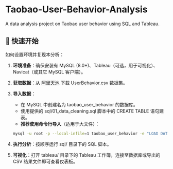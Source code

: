 # Taobao-User-Behavior-Analysis
A data analysis project on Taobao user behavior using SQL and Tableau.

## 🚀 快速开始

如何设置环境并复现本分析：

1.  **环境准备**：确保安装有 MySQL (8.0+)、Tableau（可选，用于可视化）、Navicat（或其它 MySQL 客户端）。

2.  **获取数据**：从 [阿里天池](https://tianchi.aliyun.com/dataset/dataDetail?dataId=649) 下载 UserBehavior.csv 数据集。

3.  **导入数据**：
    - 在 MySQL 中创建名为 taobao_user_behavior 的数据库。
    - 使用提供的 sql/01_data_cleaning.sql 脚本中的 CREATE TABLE 语句建表。
    - **推荐使用命令行导入**（适用于大文件）：
    ```bash
    mysql -u root -p --local-infile=1 taobao_user_behavior -e "LOAD DATA LOCAL INFILE '/你的路径/UserBehavior.csv' INTO TABLE user_behavior FIELDS TERMINATED BY ',' ENCLOSED BY '"' LINES TERMINATED BY '\n';"
    ```

4.  **执行分析**：按顺序运行 sql/ 目录下的 SQL 脚本。

5.  **可视化**：打开 tableau/ 目录下的 Tableau 工作簿，连接至数据库或导出的 CSV 结果文件即可查看仪表板。
